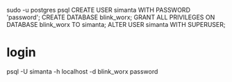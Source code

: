
sudo -u postgres psql
CREATE USER simanta WITH PASSWORD 'password';
CREATE DATABASE blink_worx;
GRANT ALL PRIVILEGES ON DATABASE blink_worx TO simanta;
ALTER USER simanta WITH SUPERUSER;


# login
psql -U simanta -h localhost -d blink_worx
password